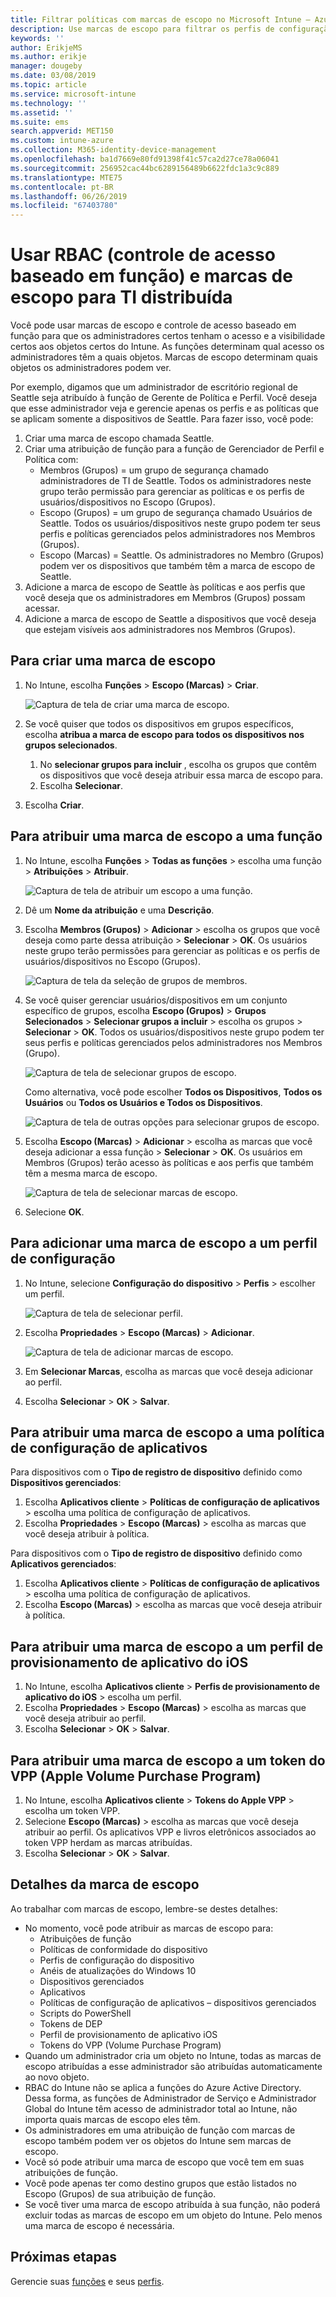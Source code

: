 ```yaml
---
title: Filtrar políticas com marcas de escopo no Microsoft Intune – Azure | Microsoft Docs
description: Use marcas de escopo para filtrar os perfis de configuração para funções específicas.
keywords: ''
author: ErikjeMS
ms.author: erikje
manager: dougeby
ms.date: 03/08/2019
ms.topic: article
ms.service: microsoft-intune
ms.technology: ''
ms.assetid: ''
ms.suite: ems
search.appverid: MET150
ms.custom: intune-azure
ms.collection: M365-identity-device-management
ms.openlocfilehash: ba1d7669e80fd91398f41c57ca2d27ce78a06041
ms.sourcegitcommit: 256952cac44bc6289156489b6622fdc1a3c9c889
ms.translationtype: MTE75
ms.contentlocale: pt-BR
ms.lasthandoff: 06/26/2019
ms.locfileid: "67403780"
---
```

# <a name="use-role-based-access-control-rbac-and-scope-tags-for-distributed-it"></a>Usar RBAC (controle de acesso baseado em função) e marcas de escopo para TI distribuída

Você pode usar marcas de escopo e controle de acesso baseado em função para que os administradores certos tenham o acesso e a visibilidade certos aos objetos certos do Intune. As funções determinam qual acesso os administradores têm a quais objetos. Marcas de escopo determinam quais objetos os administradores podem ver.

Por exemplo, digamos que um administrador de escritório regional de Seattle seja atribuído à função de Gerente de Política e Perfil. Você deseja que esse administrador veja e gerencie apenas os perfis e as políticas que se aplicam somente a dispositivos de Seattle. Para fazer isso, você pode:

1. Criar uma marca de escopo chamada Seattle.
2. Criar uma atribuição de função para a função de Gerenciador de Perfil e Política com: 
    - Membros (Grupos) = um grupo de segurança chamado administradores de TI de Seattle. Todos os administradores neste grupo terão permissão para gerenciar as políticas e os perfis de usuários/dispositivos no Escopo (Grupos).
    - Escopo (Grupos) = um grupo de segurança chamado Usuários de Seattle. Todos os usuários/dispositivos neste grupo podem ter seus perfis e políticas gerenciados pelos administradores nos Membros (Grupos). 
    - Escopo (Marcas) = Seattle. Os administradores no Membro (Grupos) podem ver os dispositivos que também têm a marca de escopo de Seattle.
3. Adicione a marca de escopo de Seattle às políticas e aos perfis que você deseja que os administradores em Membros (Grupos) possam acessar.
4. Adicione a marca de escopo de Seattle a dispositivos que você deseja que estejam visíveis aos administradores nos Membros (Grupos). 


## <a name="to-create-a-scope-tag"></a>Para criar uma marca de escopo

1. No Intune, escolha **Funções** > **Escopo (Marcas)**  > **Criar**.

    ![Captura de tela de criar uma marca de escopo.](./media/scope-tags/create-scope-tag.png)

3. Se você quiser que todos os dispositivos em grupos específicos, escolha **atribua a marca de escopo para todos os dispositivos nos grupos selecionados**.
    1. No **selecionar grupos para incluir** , escolha os grupos que contêm os dispositivos que você deseja atribuir essa marca de escopo para.
    2. Escolha **Selecionar**.
4. Escolha **Criar**.

## <a name="to-assign-a-scope-tag-to-a-role"></a>Para atribuir uma marca de escopo a uma função

1. No Intune, escolha **Funções** > **Todas as funções** > escolha uma função > **Atribuições** > **Atribuir**.

    ![Captura de tela de atribuir um escopo a uma função.](./media/scope-tags/assign-scope-to-role.png)

2. Dê um **Nome da atribuição** e uma **Descrição**.
3. Escolha **Membros (Grupos)**  > **Adicionar** > escolha os grupos que você deseja como parte dessa atribuição > **Selecionar** > **OK**. Os usuários neste grupo terão permissões para gerenciar as políticas e os perfis de usuários/dispositivos no Escopo (Grupos).

    ![Captura de tela da seleção de grupos de membros.](./media/scope-tags/select-member-groups.png)

4. Se você quiser gerenciar usuários/dispositivos em um conjunto específico de grupos, escolha **Escopo (Grupos)**  > **Grupos Selecionados** > **Selecionar grupos a incluir** > escolha os grupos > **Selecionar** > **OK**. Todos os usuários/dispositivos neste grupo podem ter seus perfis e políticas gerenciados pelos administradores nos Membros (Grupo).

    ![Captura de tela de selecionar grupos de escopo.](./media/scope-tags/select-scope-groups.png)

    Como alternativa, você pode escolher **Todos os Dispositivos**, **Todos os Usuários** ou **Todos os Usuários e Todos os Dispositivos**.

    ![Captura de tela de outras opções para selecionar grupos de escopo.](./media/scope-tags/scope-group-other-options.png)
    
5. Escolha **Escopo (Marcas)**  > **Adicionar** > escolha as marcas que você deseja adicionar a essa função > **Selecionar** > **OK**. Os usuários em Membros (Grupos) terão acesso às políticas e aos perfis que também têm a mesma marca de escopo.

    ![Captura de tela de selecionar marcas de escopo.](./media/scope-tags/select-scope-tags.png)

6. Selecione **OK**. 

## <a name="to-add-a-scope-tag-to-a-configuration-profile"></a>Para adicionar uma marca de escopo a um perfil de configuração
1. No Intune, selecione **Configuração do dispositivo** > **Perfis** > escolher um perfil.

    ![Captura de tela de selecionar perfil.](./media/scope-tags/choose-profile.png)

2. Escolha **Propriedades** > **Escopo (Marcas)**  > **Adicionar**.

    ![Captura de tela de adicionar marcas de escopo.](./media/scope-tags/add-scope-tags.png)

3. Em **Selecionar Marcas**, escolha as marcas que você deseja adicionar ao perfil.
4. Escolha **Selecionar** > **OK** > **Salvar**.

## <a name="to-assign-a-scope-tag-to-an-app-configuration-policy"></a>Para atribuir uma marca de escopo a uma política de configuração de aplicativos
Para dispositivos com o **Tipo de registro de dispositivo** definido como **Dispositivos gerenciados**:
1. Escolha **Aplicativos cliente** > **Políticas de configuração de aplicativos** > escolha uma política de configuração de aplicativos.
2. Escolha **Propriedades** > **Escopo (Marcas)** > escolha as marcas que você deseja atribuir à política.

Para dispositivos com o **Tipo de registro de dispositivo** definido como **Aplicativos gerenciados**:
1. Escolha **Aplicativos cliente** > **Políticas de configuração de aplicativos** > escolha uma política de configuração de aplicativos.
2. Escolha **Escopo (Marcas)** > escolha as marcas que você deseja atribuir à política.


## <a name="to-assign-a-scope-tag-to-an-ios-app-provisioning-profile"></a>Para atribuir uma marca de escopo a um perfil de provisionamento de aplicativo do iOS
1. No Intune, escolha **Aplicativos cliente** > **Perfis de provisionamento de aplicativo do iOS** > escolha um perfil.
2. Escolha **Propriedades** > **Escopo (Marcas)** > escolha as marcas que você deseja atribuir ao perfil.
3. Escolha **Selecionar** > **OK** > **Salvar**.

## <a name="to-assign-a-scope-tag-to-an-apple-volume-purchase-program-vpp-token"></a>Para atribuir uma marca de escopo a um token do VPP (Apple Volume Purchase Program)
1. No Intune, escolha **Aplicativos cliente** > **Tokens do Apple VPP** > escolha um token VPP.
2. Selecione **Escopo (Marcas)** > escolha as marcas que você deseja atribuir ao perfil. Os aplicativos VPP e livros eletrônicos associados ao token VPP herdam as marcas atribuídas.
3. Escolha **Selecionar** > **OK** > **Salvar**.

## <a name="scope-tag-details"></a>Detalhes da marca de escopo
Ao trabalhar com marcas de escopo, lembre-se destes detalhes:

- No momento, você pode atribuir as marcas de escopo para:
    - Atribuições de função
    - Políticas de conformidade do dispositivo
    - Perfis de configuração do dispositivo
    - Anéis de atualizações do Windows 10
    - Dispositivos gerenciados
    - Aplicativos
    - Políticas de configuração de aplicativos – dispositivos gerenciados
    - Scripts do PowerShell
    - Tokens de DEP
    - Perfil de provisionamento de aplicativo iOS
    - Tokens do VPP (Volume Purchase Program)
- Quando um administrador cria um objeto no Intune, todas as marcas de escopo atribuídas a esse administrador são atribuídas automaticamente ao novo objeto.
- RBAC do Intune não se aplica a funções do Azure Active Directory. Dessa forma, as funções de Administrador de Serviço e Administrador Global do Intune têm acesso de administrador total ao Intune, não importa quais marcas de escopo eles têm.
- Os administradores em uma atribuição de função com marcas de escopo também podem ver os objetos do Intune sem marcas de escopo.
- Você só pode atribuir uma marca de escopo que você tem em suas atribuições de função.
- Você pode apenas ter como destino grupos que estão listados no Escopo (Grupos) de sua atribuição de função.
- Se você tiver uma marca de escopo atribuída à sua função, não poderá excluir todas as marcas de escopo em um objeto do Intune. Pelo menos uma marca de escopo é necessária.

## <a name="next-steps"></a>Próximas etapas

Gerencie suas [funções](role-based-access-control.md) e seus [perfis](device-profile-assign.md).
